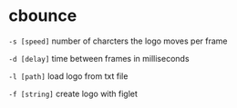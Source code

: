 # cbounce

`-s [speed]` number of charcters the logo moves per frame

`-d [delay]` time between frames in milliseconds

`-l [path]` load logo from txt file

`-f [string]` create logo with figlet